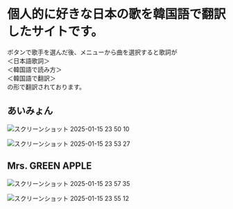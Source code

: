 # 個人的に好きな日本の歌を韓国語で翻訳したサイトです。

ボタンで歌手を選んだ後、メニューから曲を選択すると歌詞が
</br>
＜日本語歌詞＞
</br>
＜韓国語で読み方＞
</br>
＜韓国語で翻訳＞
</br>
の形で翻訳されております。


<h2>あいみょん</h2>

![スクリーンショット 2025-01-15 23 50 10](https://github.com/user-attachments/assets/f5ac53d1-9b96-479b-a0fd-b843e55e5e91)

![スクリーンショット 2025-01-15 23 53 27](https://github.com/user-attachments/assets/adc2105d-d929-45c5-a094-9aeb2c0014de)


<h2>Mrs. GREEN APPLE</h2>

![スクリーンショット 2025-01-15 23 57 35](https://github.com/user-attachments/assets/67ecd33a-a645-401e-abf1-a16dbd946d05)

![スクリーンショット 2025-01-15 23 55 12](https://github.com/user-attachments/assets/cc09be5d-e247-49cf-8a3a-b25cf266b1fb)
